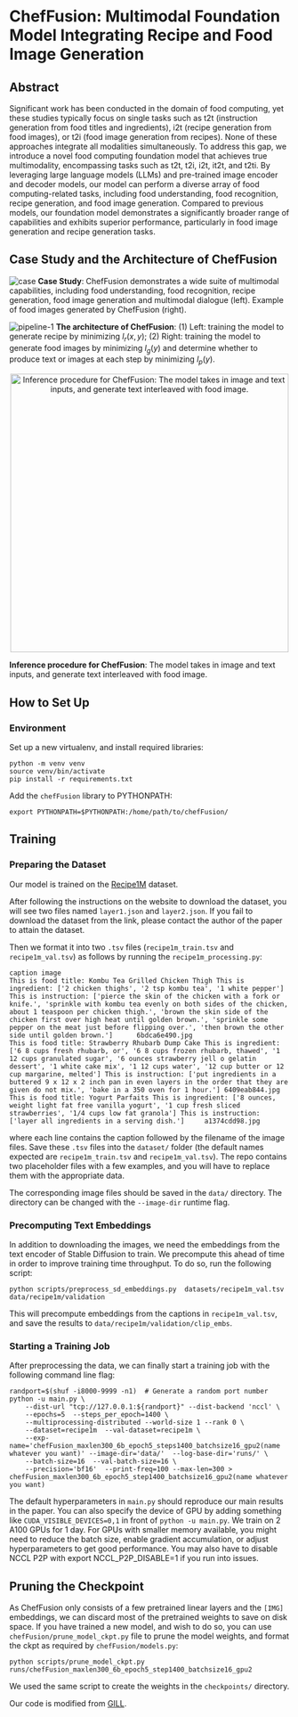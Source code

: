 # ChefFusion: Multimodal Foundation Model Integrating Recipe and Food Image Generation

## Abstract
Significant work has been conducted in the domain of food computing, yet these studies typically focus on single tasks such as t2t (instruction generation from food titles and ingredients), i2t (recipe generation from food images), or t2i (food image generation from recipes). None of these approaches integrate all modalities simultaneously.
To address this gap, we introduce a novel food computing foundation model that achieves true multimodality, encompassing tasks such as t2t, t2i, i2t, it2t, and t2ti. By leveraging large language models (LLMs) and pre-trained image encoder and decoder models, our model can perform a diverse array of food computing-related tasks, including food understanding, food recognition, recipe generation, and food image generation.
Compared to previous models, our foundation model demonstrates a significantly broader range of capabilities and exhibits superior performance, particularly in food image generation and recipe generation tasks.


## Case Study and the Architecture of ChefFusion
![case](https://github.com/user-attachments/assets/64556d24-45c2-44be-88de-27dcfa1ed53c "Case Study: ChefFusion demonstrates a wide suite of multimodal capabilities, including food understanding, food recognition, recipe generation, food image generation and multimodal dialogue (left). Example of food images generated by ChefFusion (right).")
**Case Study**: ChefFusion demonstrates a wide suite of multimodal capabilities, including food understanding, food recognition, recipe generation, food image generation and multimodal dialogue (left). Example of food images generated by ChefFusion (right).

![pipeline-1](https://github.com/user-attachments/assets/5910581a-f9c6-443b-b75c-663cca880a64 "The architecture of ChefFusion: (1) Left: training the model to generate recipe by minimizing $l_{r}(x, y)$; (2) Right: training the model to generate food images by minimizing $l_{g}(y)$ and determine whether to produce text or images at each step by minimizing $l_{p}(y)$.")
**The architecture of ChefFusion**: (1) Left: training the model to generate recipe by minimizing $l_{r}(x, y)$; (2) Right: training the model to generate food images by minimizing $l_{g}(y)$ and determine whether to produce text or images at each step by minimizing $l_{p}(y)$.


<p align="center">
<img alt="Inference procedure for ChefFusion: The model takes in image and text inputs, and generate text interleaved with food image." src="https://github.com/user-attachments/assets/0a6c0436-ccc6-4270-8449-50aa5bf7a40d " width=500/>
</p>

**Inference procedure for ChefFusion**: The model takes in image and text inputs, and generate text interleaved with food image.

## How to Set Up
### Environment
Set up a new virtualenv, and install required libraries:
```
python -m venv venv
source venv/bin/activate
pip install -r requirements.txt
```

Add the `chefFusion` library to PYTHONPATH:
```
export PYTHONPATH=$PYTHONPATH:/home/path/to/chefFusion/
```
## Training

### Preparing the Dataset

Our model is trained on the [Recipe1M](https://github.com/torralba-lab/im2recipe?tab=readme-ov-file#recipe1m-dataset) dataset. 

After following the instructions on the website to download the dataset, you will see two files named `layer1.json` and `layer2.json`. If you fail to download the dataset from the link, please contact the author of the paper to attain the dataset.

Then we format it into two `.tsv` files (`recipe1m_train.tsv` and `recipe1m_val.tsv`) as follows by running the `recipe1m_processing.py`:
```
caption image
This is food title: Kombu Tea Grilled Chicken Thigh This is ingredient: ['2 chicken thighs', '2 tsp kombu tea', '1 white pepper'] This is instruction: ['pierce the skin of the chicken with a fork or knife.', 'sprinkle with kombu tea evenly on both sides of the chicken, about 1 teaspoon per chicken thigh.', 'brown the skin side of the chicken first over high heat until golden brown.', 'sprinkle some pepper on the meat just before flipping over.', 'then brown the other side until golden brown.']      6bdca6e490.jpg
This is food title: Strawberry Rhubarb Dump Cake This is ingredient: ['6 8 cups fresh rhubarb, or', '6 8 cups frozen rhubarb, thawed', '1 12 cups granulated sugar', '6 ounces strawberry jell o gelatin dessert', '1 white cake mix', '1 12 cups water', '12 cup butter or 12 cup margarine, melted'] This is instruction: ['put ingredients in a buttered 9 x 12 x 2 inch pan in even layers in the order that they are given do not mix.', 'bake in a 350 oven for 1 hour.'] 6409eab844.jpg
This is food title: Yogurt Parfaits This is ingredient: ['8 ounces, weight light fat free vanilla yogurt', '1 cup fresh sliced strawberries', '1/4 cups low fat granola'] This is instruction: ['layer all ingredients in a serving dish.']     a1374cdd98.jpg
```
where each line contains the caption followed by the filename of the image files. Save these `.tsv` files into the `dataset/` folder (the default names expected are `recipe1m_train.tsv` and `recipe1m_val.tsv`). The repo contains two placeholder files with a few examples, and you will have to replace them with the appropriate data.

The corresponding image files should be saved in the `data/` directory. The directory can be changed with the `--image-dir` runtime flag.

### Precomputing Text Embeddings

In addition to downloading the images, we need the embeddings from the text encoder of Stable Diffusion to train. We precompute this ahead of time in order to improve training time throughput. To do so, run the following script:

```
python scripts/preprocess_sd_embeddings.py  datasets/recipe1m_val.tsv data/recipe1m/validation
```

This will precompute embeddings from the captions in `recipe1m_val.tsv`, and save the results to `data/recipe1m/validation/clip_embs`.

### Starting a Training Job

After preprocessing the data, we can finally start a training job with the following command line flag:

```
randport=$(shuf -i8000-9999 -n1)  # Generate a random port number
python -u main.py \
    --dist-url "tcp://127.0.0.1:${randport}" --dist-backend 'nccl' \
    --epochs=5  --steps_per_epoch=1400 \
    --multiprocessing-distributed --world-size 1 --rank 0 \
    --dataset=recipe1m  --val-dataset=recipe1m \
    --exp-name='chefFusion_maxlen300_6b_epoch5_steps1400_batchsize16_gpu2(name whatever you want)' --image-dir='data/'  --log-base-dir='runs/' \
    --batch-size=16  --val-batch-size=16 \
    --precision='bf16'  --print-freq=100 --max-len=300 > chefFusion_maxlen300_6b_epoch5_step1400_batchsize16_gpu2(name whatever you want)
```


The default hyperparameters in `main.py` should reproduce our main results in the paper. You can also specify the device of GPU by adding something like `CUDA_VISIBLE_DEVICES=0,1` in front of `python -u main.py`. We train on 2 A100 GPUs for 1 day. For GPUs with smaller memory available, you might need to reduce the batch size, enable gradient accumulation, or adjust hyperparameters to get good performance. You may also have to disable NCCL P2P with export NCCL_P2P_DISABLE=1 if you run into issues.



## Pruning the Checkpoint

As ChefFusion only consists of a few pretrained linear layers and the `[IMG]` embeddings, we can discard most of the pretrained weights to save on disk space. If you have trained a new model, and wish to do so, you can use `chefFusion/prune_model_ckpt.py` file to prune the model weights, and format the ckpt as required by `chefFusion/models.py`:

```
python scripts/prune_model_ckpt.py  runs/chefFusion_maxlen300_6b_epoch5_step1400_batchsize16_gpu2
```

We used the same script to create the weights in the `checkpoints/` directory.


Our code is modified from [GILL](https://github.com/kohjingyu/gill/tree/main).
